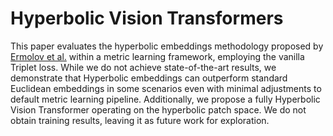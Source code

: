 # Hyperbolic Vision Transformers

This paper evaluates the hyperbolic embeddings methodology proposed by [Ermolov et al.](https://arxiv.org/abs/2203.10833) within a metric learning framework, employing the vanilla Triplet loss. While we do not achieve state-of-the-art results, we demonstrate that Hyperbolic embeddings can outperform standard Euclidean embeddings in some scenarios even with minimal adjustments to default metric learning pipeline. Additionally, we propose a fully Hyperbolic Vision Transformer operating on the hyperbolic patch space. We do not obtain training results, leaving it as future work for exploration.
